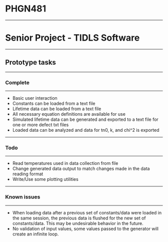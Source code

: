 <h1>PHGN481</h1>
<hr>

<h1>Senior Project - TIDLS Software</h1>

<hr>
<h2>Prototype tasks</h2>
<hr>

<h3>Complete</h3>
<hr>
<ul>
	<li>Basic user interaction</li>
	<li>Constants can be loaded from a text file</li>
	<li>Lifetime data can be loaded from a text file</li>
	<li>All necessary equation definitions are available for use</li>
	<li>Simulated lifetime data can be generated and exported to a text file for one or more defect txt files</li>
	<li>Loaded data can be analyzed and data for tn0, k, and chi^2 is exported</li>
</ul>

<hr>
<h3>Todo</h3>
<hr>
<ul>
    <li>Read temperatures used in data collection from file</li>
    <li>Change generated data output to match changes made in the data reading format</li>
    <li>Write/Use some plotting utilities</li>
</ul>

<hr>
<h3>Known issues</h3>
<hr>
<ul>
	<li>When loading data after a previous set of constants/data were loaded
		in the same session, the previous data is flushed for the new
		set of constants/data.  This may be undesirable behavior in the
		future.</li>
	<li>No validation of input values, some values passed to the generator will create an infinite loop.</li>
</ul>